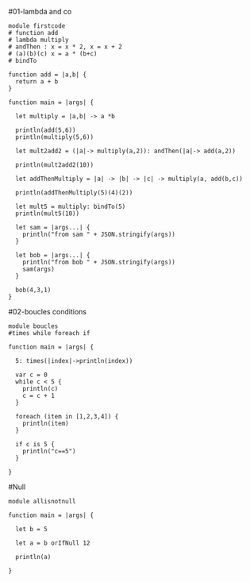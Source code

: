 #01-lambda and co

	module firstcode
	# function add 
	# lambda multiply
	# andThen : x = x * 2, x = x + 2
	# (a)(b)(c) x = a * (b+c) 
	# bindTo

	function add = |a,b| {
	  return a + b
	}

	function main = |args| {

	  let multiply = |a,b| -> a *b 

	  println(add(5,6))
	  println(multiply(5,6))

	  let mult2add2 = (|a|-> multiply(a,2)): andThen(|a|-> add(a,2))

	  println(mult2add2(10))

	  let addThenMultiply = |a| -> |b| -> |c| -> multiply(a, add(b,c))

	  println(addThenMultiply(5)(4)(2))

	  let mult5 = multiply: bindTo(5)
	  println(mult5(10))

	  let sam = |args...| {
	    println("from sam " + JSON.stringify(args))
	  }

	  let bob = |args...| {
	    println("from bob " + JSON.stringify(args))
	    sam(args)
	  }

	  bob(4,3,1)
	}

#02-boucles conditions

	module boucles
	#times while foreach if

	function main = |args| {

	  5: times(|index|->println(index))

	  var c = 0
	  while c < 5 {
	    println(c)
	    c = c + 1
	  }

	  foreach (item in [1,2,3,4]) {
	    println(item)
	  }
	  
	  if c is 5 {
	    println("c==5")
	  }

	}

#Null

	module allisnotnull

	function main = |args| {
	  
	  let b = 5

	  let a = b orIfNull 12

	  println(a)

	}


